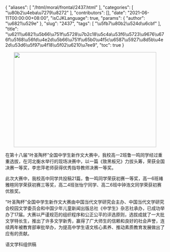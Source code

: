 {
    "aliases": [
        "/html/moral/frontal/2437.html"
    ],
    "categories": [
        "\u80b2\u4eba\u7279\u8272"
    ],
    "contributors": [],
    "date": "2021-06-11T00:00:00+08:00",
    "isCJKLanguage": true,
    "params": {
        "author": "\u6821\u529e"
    },
    "slug": "2437",
    "tags": [
        "\u5fb7\u80b2\u524d\u6cbf"
    ],
    "title": "\u6211\u6821\u5b66\u751f\u5728\u7b2c18\u5c4a\u53f6\u5723\u9676\u676f\u5168\u56fd\u4e2d\u5b66\u751f\u65b0\u4f5c\u6587\u5927\u8d5b\u4e2d\u53d6\u5f97\u4f18\u5f02\u6210\u7ee9",
    "toc": true
}


<img
    src="https://cdn.tfls.online/mirror/full/0d1a7d756443f2e4fbd87800d3e2129eaa03ae5e.jpg"
    style="display:block;margin-left:auto;margin-right:auto;"
    decoding="async"
    fetchpriority="auto"
    loading="lazy"
    height="300"
    width="450"
/>




 




在第十八届“叶圣陶杯”全国中学生新作文大赛中，我校高一2班鲁一鸣同学经过重重选拔，在河北衡水举行的现场决赛中，以一篇《致黑板兄》力拔头筹，荣获全国决赛一等奖，李忠萍老师获得优秀指导教师决赛一等奖。




此次大赛中，我校高中同学共投稿21篇，鲁一鸣同学荣获初赛一等奖，高一6班褚雅暄同学荣获初赛三等奖，高二4班张怡宁同学、高二6班中钟浩文同学荣获初赛优胜奖。




“叶圣陶杯”全国中学生新作文大赛由中国当代文学研究会主办、中国当代文学研究会校园文学委员会和中国少年儿童新闻出版总社《中学生》杂志社承办，已成功举办了17届。大赛以严谨规范的组织程序和公正公平的评选原则，选拔成就了一大批文学特长生，推出了许多文学新秀，赢得了广大师生的信赖和良好的社会声誉，连续两年被教育部审批举办，为提高中学生语文核心素养、推动素质教育发展做出了应有的贡献。




  





语文学科组供稿


